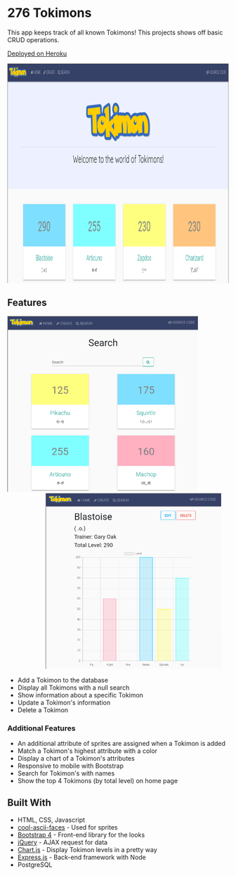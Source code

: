 # 276 Tokimons

This app keeps track of all known Tokimons!
This projects shows off basic CRUD operations.

[Deployed on Heroku](https://shrouded-journey-27049.herokuapp.com/)

<div align="center">
    <img src="public/img/home.png" height="500" />
</div>

## Features

<div align="center">
    <img src="public/img/search.png" height="400" style="margin: 0 5em 0 0" />
    <img src="public/img/toki-chart.png" height="400"style="margin: 0 0 0 5em"/>
</div>

- Add a Tokimon to the database
- Display all Tokimons with a null search
- Show information about a specific Tokimon
- Update a Tokimon's information
- Delete a Tokimon

### Additional Features

- An additional attribute of sprites are assigned when a Tokimon is added
- Match a Tokimon's highest attribute with a color 
- Display a chart of a Tokimon's attributes
- Responsive to mobile with Bootstrap
- Search for Tokimon's with names
- Show the top 4 Tokimons (by total level) on home page

## Built With

- HTML, CSS, Javascript
- [cool-ascii-faces](https://www.npmjs.com/package/cool-ascii-faces) - Used for sprites
- [Bootstrap 4](https://getbootstrap.com/) - Front-end library for the looks
- [jQuery](https://jquery.com/) - AJAX request for data
- [Chart.js](https://chartjs.org) - Display Tokimon levels in a pretty way
- [Express.js](https://expressjs.com/) - Back-end framework with Node
- PostgreSQL